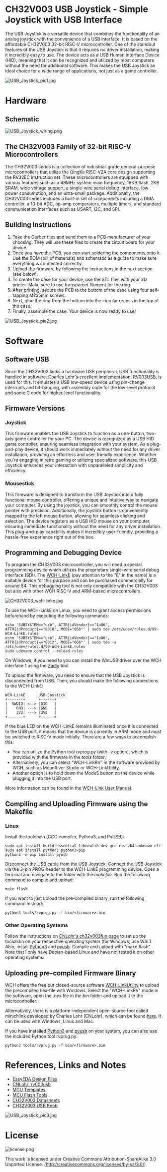 # CH32V003 USB Joystick - Simple Joystick with USB Interface
The USB Joystick is a versatile device that combines the functionality of an analog joystick with the convenience of a USB interface. It is based on the affordable CH32V003 32-bit RISC-V microcontroller. One of the standout features of the USB Joystick is that it requires no driver installation, making it incredibly easy to use. The device acts as a USB Human Interface Device (HID), meaning that it can be recognized and utilized by most computers without the need for additional software. This makes the USB Joystick an ideal choice for a wide range of applications, not just as a game controller.

![USB_Joystick_pic1.jpg](https://raw.githubusercontent.com/wagiminator/CH32V003-USB-Joystick/main/documentation/USB_Joystick_pic1.jpg)

# Hardware
## Schematic
![USB_Joystick_wiring.png](https://raw.githubusercontent.com/wagiminator/CH32V003-USB-Joystick/main/documentation/USB_Joystick_wiring.png)

## The CH32V003 Family of 32-bit RISC-V Microcontrollers
The CH32V003 series is a collection of industrial-grade general-purpose microcontrollers that utilize the QingKe RISC-V2A core design supporting the RV32EC instruction set. These microcontrollers are equipped with various features such as a 48MHz system main frequency, 16KB flash, 2KB SRAM, wide voltage support, a single-wire serial debug interface, low power consumption, and an ultra-small package. Additionally, the CH32V003 series includes a built-in set of components including a DMA controller, a 10-bit ADC, op-amp comparators, multiple timers, and standard communication interfaces such as USART, I2C, and SPI.

## Building Instructions
1. Take the Gerber files and send them to a PCB manufacturer of your choosing. They will use these files to create the circuit board for your device.
2. Once you have the PCB, you can start soldering the components onto it. Use the BOM (bill of materials) and schematic as a guide to make sure everything is connected correctly.
3. Upload the firmware by following the instructions in the next section (see below).
4. To create the case for your device, use the STL files with your 3D printer. Make sure to use transparent filament for the ring.
5. After printing, secure the PCB to the bottom of the case using four self-tapping M2x5mm screws.
6. Next, glue the ring from the bottom into the circular recess in the top of the case.
7. Finally, assemble the case. Your device is now ready to use!

![USB_Joystick_pic2.jpg](https://raw.githubusercontent.com/wagiminator/CH32V003-USB-Joystick/main/documentation/USB_Joystick_pic2.jpg)

# Software
## Software USB
Since the CH32V003 lacks a hardware USB peripheral, USB functionality is handled in software. Charles Lohr's excellent implementation, [RV003USB](https://github.com/cnlohr/rv003usb), is used for this. It emulates a USB low-speed device using pin-change interrupts and bit-banging, with assembly code for the low-level protocol and some C code for higher-level functionality.

## Firmware Versions
### Joystick
This firmware enables the USB Joystick to function as a one-button, two-axis game controller for your PC. The device is recognized as a USB HID game controller, ensuring seamless integration with your system. As a plug-and-play device, it should work immediately without the need for any driver installation, providing an effortless and user-friendly experience. Whether you're engaging in retro gaming or utilizing specialized software, this USB Joystick enhances your interaction with unparalleled simplicity and efficiency.

### Mousestick
This firmware is designed to transform the USB Joystick into a fully functional mouse controller, offering a unique and intuitive way to navigate your computer. By using the joystick, you can smoothly control the mouse pointer with precision. Additionally, the joystick button is conveniently mapped to the left mouse button, allowing for seamless clicking and selection. The device registers as a USB HID mouse on your computer, ensuring immediate functionality without the need for any driver installation. This plug-and-play capability makes it incredibly user-friendly, providing a hassle-free experience right out of the box.

## Programming and Debugging Device
To program the CH32V003 microcontroller, you will need a special programming device which utilizes the proprietary single-wire serial debug interface (SDI). The [WCH-LinkE](http://www.wch-ic.com/products/WCH-Link.html) (pay attention to the "E" in the name) is a suitable device for this purpose and can be purchased commercially for around $4. This debugging tool is not only compatible with the CH32V003 but also with other WCH RISC-V and ARM-based microcontrollers.

![CH32V003_wch-linke.jpg](https://raw.githubusercontent.com/wagiminator/Development-Boards/main/CH32V003F4P6_DevBoard/documentation/CH32V003_wch-linke.jpg)

To use the WCH-LinkE on Linux, you need to grant access permissions beforehand by executing the following commands:
```
echo 'SUBSYSTEM=="usb", ATTR{idVendor}=="1a86", ATTR{idProduct}=="8010", MODE="666"' | sudo tee /etc/udev/rules.d/99-WCH-LinkE.rules
echo 'SUBSYSTEM=="usb", ATTR{idVendor}=="1a86", ATTR{idProduct}=="8012", MODE="666"' | sudo tee -a /etc/udev/rules.d/99-WCH-LinkE.rules
sudo udevadm control --reload-rules
```

On Windows, if you need to you can install the WinUSB driver over the WCH interface 1 using the [Zadig](https://zadig.akeo.ie/) tool.

To upload the firmware, you need to ensure that the USB Joystick is disconnected from USB. Then, you should make the following connections to the WCH-LinkE:

```
WCH-LinkE      USB-Joystick
+-------+      +------+
|  SWDIO| <--> |DIO   |
|    GND| ---> |GND   |
|    3V3| ---> |3V3   |
+-------+      +------+
```

If the blue LED on the WCH-LinkE remains illuminated once it is connected to the USB port, it means that the device is currently in ARM mode and must be switched to RISC-V mode initially. There are a few ways to accomplish this:
- You can utilize the Python tool *rvprog.py* (with *-v* option), which is provided with the firmware in the *tools* folder.
- Alternatively, you can select "WCH-LinkRV" in the software provided by WCH, such as MounRiver Studio or WCH-LinkUtility.
- Another option is to hold down the ModeS button on the device while plugging it into the USB port.

More information can be found in the [WCH-Link User Manual](http://www.wch-ic.com/downloads/WCH-LinkUserManual_PDF.html).

## Compiling and Uploading Firmware using the Makefile
### Linux
Install the toolchain (GCC compiler, Python3, and PyUSB):
```
sudo apt install build-essential libnewlib-dev gcc-riscv64-unknown-elf
sudo apt install python3 python3-pip
python3 -m pip install pyusb
```

Disconnect the USB cable from the USB Joystick. Connect the USB Joystick via the 3-pin PROG header to the WCH-LinkE programming device. Open a terminal and navigate to the folder with the *makefile*. Run the following command to compile and upload:
```
make flash
```

If you want to just upload the pre-compiled binary, run the following command instead:
```
python3 tools/rvprog.py -f bin/<firmware>.bin
```

### Other Operating Systems
Follow the instructions on [CNLohr's ch32v003fun page](https://github.com/cnlohr/ch32v003fun/wiki/Installation) to set up the toolchain on your respective operating system (for Windows, use WSL). Also, install [Python3](https://www.pythontutorial.net/getting-started/install-python/) and [pyusb](https://github.com/pyusb/pyusb). Compile and upload with "make flash". Note that I only have Debian-based Linux and have not tested it on other operating systems.

## Uploading pre-compiled Firmware Binary
WCH offers the free but closed-source software [WCH-LinkUtility](https://www.wch.cn/downloads/WCH-LinkUtility_ZIP.html) to upload the precompiled hex-file with Windows. Select the "WCH-LinkRV" mode in the software, open the *<firmware>.hex* file in the *bin* folder and upload it to the microcontroller.

Alternatively, there is a platform-independent open-source tool called minichlink developed by Charles Lohr (CNLohr), which can be found [here](https://github.com/cnlohr/ch32v003fun/tree/master/minichlink). It can be used with Windows, Linux and Mac.

If you have installed [Python3](https://www.pythontutorial.net/getting-started/install-python/) and [pyusb](https://github.com/pyusb/pyusb) on your system, you can also use the included Python tool rvprog.py:
```
python3 tools/rvprog.py -f bin/<firmware>.bin
```

# References, Links and Notes
- [EasyEDA Design Files](https://oshwlab.com/wagiminator)
- [CNLohr: rv003usb](https://github.com/cnlohr/rv003usb)
- [MCU Templates](https://github.com/wagiminator/MCU-Templates)
- [MCU Flash Tools](https://github.com/wagiminator/MCU-Flash-Tools)
- [CH32V003 Datasheets](http://www.wch-ic.com/products/CH32V003.html)
- [CH32V003 USB Knob](https://github.com/wagiminator/CH32V003-USB-Knob)

![USB_Joystick_pic3.jpg](https://raw.githubusercontent.com/wagiminator/CH32V003-USB-Joystick/main/documentation/USB_Joystick_pic3.jpg)

# License
![license.png](https://i.creativecommons.org/l/by-sa/3.0/88x31.png)

This work is licensed under Creative Commons Attribution-ShareAlike 3.0 Unported License. 
(http://creativecommons.org/licenses/by-sa/3.0/)
